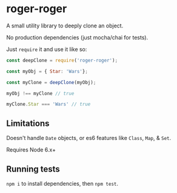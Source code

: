 # roger-roger

A small utility library to deeply clone an object.

No production dependencies (just mocha/chai for tests).

Just `require` it and use it like so:

```javascript
const deepClone = require('roger-roger');

const myObj = { Star: 'Wars'};

const myClone = deepClone(myObj);

myObj !== myClone // true

myClone.Star === 'Wars' // true
```

## Limitations
Doesn't handle `Date` objects, or es6 features like `Class`, `Map`, & `Set`.

Requires Node 6.x+

## Running tests
`npm i` to install dependencies, then `npm test`.